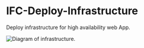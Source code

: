 # IFC-Deploy-Infrastructure
Deploy infrastructure for high availability web App.

![Diagram of infrastructure.](udapeople-pipeline.png)
